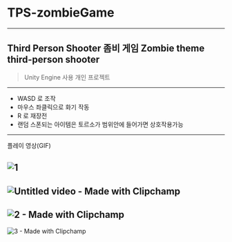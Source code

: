 # TPS-zombieGame
---

Third Person Shooter 좀비 게임
Zombie theme third-person shooter
--
> Unity Engine 사용
> 개인 프로젝트
---
- WASD 로 조작
- 마우스 좌클릭으로 화기 작동
- R 로 재장전
- 랜덤 스폰되는 아이템은 토르소가 범위안에 들어가면 상호작용가능
* * *
플레이 영상(GIF)  

![1](https://github.com/hyunseo24/TPS-zombieGame/assets/66055665/66e65def-c5b8-4563-81e3-19e5814e107e)
--
![Untitled video - Made with Clipchamp](https://github.com/hyunseo24/TPS-zombieGame/assets/66055665/e7b95fe0-91d5-4a48-b376-de6125dba498)
--
![2 - Made with Clipchamp](https://github.com/hyunseo24/TPS-zombieGame/assets/66055665/7beb14b3-29e2-4eb8-afb0-1a39e4ffba59)
--
![3 - Made with Clipchamp](https://github.com/hyunseo24/TPS-zombieGame/assets/66055665/7ac15bf5-2c10-48fa-8072-7d293b04ca4e)
